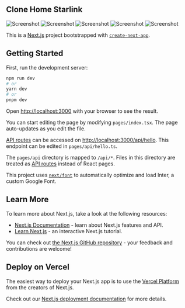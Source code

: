 ## Clone Home Starlink

![Screenshot](https://github.com/MateusGustavo22/starlink-clone/blob/main/public/screenshots/Captura%20de%20tela%20de%202023-04-30%2015-04-22.png)
![Screenshot](https://github.com/MateusGustavo22/starlink-clone/blob/main/public/screenshots/Captura%20de%20tela%20de%202023-04-30%2015-04-30.png)
![Screenshot](https://github.com/MateusGustavo22/starlink-clone/blob/main/public/screenshots/Captura%20de%20tela%20de%202023-04-30%2015-07-30.png)
![Screenshot](https://github.com/MateusGustavo22/starlink-clone/blob/main/public/screenshots/Captura%20de%20tela%20de%202023-04-30%2015-07-42.png)
![Screenshot](https://github.com/MateusGustavo22/starlink-clone/blob/main/public/screenshots/Captura%20de%20tela%20de%202023-04-30%2015-07-47.png)

This is a [Next.js](https://nextjs.org/) project bootstrapped with [`create-next-app`](https://github.com/vercel/next.js/tree/canary/packages/create-next-app).

## Getting Started

First, run the development server:

```bash
npm run dev
# or
yarn dev
# or
pnpm dev
```

Open [http://localhost:3000](http://localhost:3000) with your browser to see the result.

You can start editing the page by modifying `pages/index.tsx`. The page auto-updates as you edit the file.

[API routes](https://nextjs.org/docs/api-routes/introduction) can be accessed on [http://localhost:3000/api/hello](http://localhost:3000/api/hello). This endpoint can be edited in `pages/api/hello.ts`.

The `pages/api` directory is mapped to `/api/*`. Files in this directory are treated as [API routes](https://nextjs.org/docs/api-routes/introduction) instead of React pages.

This project uses [`next/font`](https://nextjs.org/docs/basic-features/font-optimization) to automatically optimize and load Inter, a custom Google Font.

## Learn More

To learn more about Next.js, take a look at the following resources:

- [Next.js Documentation](https://nextjs.org/docs) - learn about Next.js features and API.
- [Learn Next.js](https://nextjs.org/learn) - an interactive Next.js tutorial.

You can check out [the Next.js GitHub repository](https://github.com/vercel/next.js/) - your feedback and contributions are welcome!

## Deploy on Vercel

The easiest way to deploy your Next.js app is to use the [Vercel Platform](https://vercel.com/new?utm_medium=default-template&filter=next.js&utm_source=create-next-app&utm_campaign=create-next-app-readme) from the creators of Next.js.

Check out our [Next.js deployment documentation](https://nextjs.org/docs/deployment) for more details.
